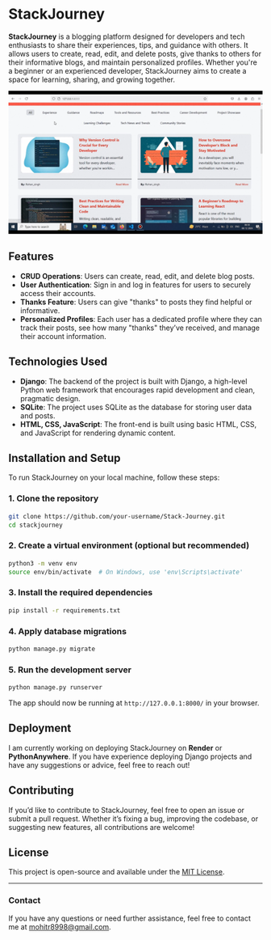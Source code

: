 # StackJourney

**StackJourney** is a blogging platform designed for developers and tech enthusiasts to share their experiences, tips, and guidance with others. It allows users to create, read, edit, and delete posts, give thanks to others for their informative blogs, and maintain personalized profiles. Whether you're a beginner or an experienced developer, StackJourney aims to create a space for learning, sharing, and growing together.

[![Watch the video](./stack_journey_thumbnail.png)](https://youtu.be/7q_WaEFhV80)


## Features

- **CRUD Operations**: Users can create, read, edit, and delete blog posts.
- **User Authentication**: Sign in and log in features for users to securely access their accounts.
- **Thanks Feature**: Users can give "thanks" to posts they find helpful or informative.
- **Personalized Profiles**: Each user has a dedicated profile where they can track their posts, see how many "thanks" they’ve received, and manage their account information.

## Technologies Used

- **Django**: The backend of the project is built with Django, a high-level Python web framework that encourages rapid development and clean, pragmatic design.
- **SQLite**: The project uses SQLite as the database for storing user data and posts.
- **HTML, CSS, JavaScript**: The front-end is built using basic HTML, CSS, and JavaScript for rendering dynamic content.

## Installation and Setup

To run StackJourney on your local machine, follow these steps:

### 1. Clone the repository

```bash
git clone https://github.com/your-username/Stack-Journey.git
cd stackjourney
```

### 2. Create a virtual environment (optional but recommended)

```bash
python3 -m venv env
source env/bin/activate  # On Windows, use 'env\Scripts\activate'
```

### 3. Install the required dependencies

```bash
pip install -r requirements.txt
```

### 4. Apply database migrations

```bash
python manage.py migrate
```

### 5. Run the development server

```bash
python manage.py runserver
```

The app should now be running at `http://127.0.0.1:8000/` in your browser.

## Deployment

I am currently working on deploying StackJourney on **Render** or **PythonAnywhere**. If you have experience deploying Django projects and have any suggestions or advice, feel free to reach out!

## Contributing

If you’d like to contribute to StackJourney, feel free to open an issue or submit a pull request. Whether it’s fixing a bug, improving the codebase, or suggesting new features, all contributions are welcome!

## License

This project is open-source and available under the [MIT License](LICENSE).

---

### Contact

If you have any questions or need further assistance, feel free to contact me at [mohitr8998@gmail.com](mailto:mohitr8998@gmail.com).
